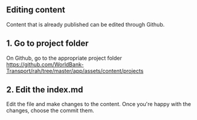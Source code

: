## Editing content
Content that is already published can be edited through Github.

## 1. Go to project folder
On Github, go to the appropriate project folder https://github.com/WorldBank-Transport/rah/tree/master/app/assets/content/projects

## 2. Edit the index.md
Edit the file and make changes to the content. Once you're happy with the changes, choose the commit them.